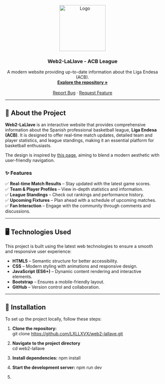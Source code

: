 <a name="top"></a>  

<!-- PROJECT LOGO -->
<br />
<p align="center">
  <a href="https://github.com/LXLLXVX/web2-lallave">
    <img src="http://brandemia.org/sites/default/files/acb_logo_portada.jpg" alt="Logo" width="150">
  </a>

  <h3 align="center">Web2-LaLlave - ACB League</h3>

  <p align="center">
    A modern website providing up-to-date information about the Liga Endesa (ACB).
    <br />
    <a href="https://github.com/LXLLXVX/web2-lallave"><strong>Explore the repository »</strong></a>
    <br />
    <br />
    <a href="https://github.com/LXLLXVX/web2-lallave/issues">Report Bug</a>
    ·
    <a href="https://github.com/LXLLXVX/web2-lallave/issues">Request Feature</a>
  </p>
</p>

---

## 🏀 About the Project  

**Web2-LaLlave** is an interactive website that provides comprehensive information about the Spanish professional basketball league, **Liga Endesa (ACB)**. It is designed to offer real-time match updates, detailed team and player statistics, and league standings, making it an essential platform for basketball enthusiasts.  

The design is inspired by [this page](https://www.acb.com/), aiming to blend a modern aesthetic with user-friendly navigation.  

### ✨ Features  

✅ **Real-time Match Results** – Stay updated with the latest game scores.  
✅ **Team & Player Profiles** – View in-depth statistics and information.  
✅ **League Standings** – Check out rankings and performance history.  
✅ **Upcoming Fixtures** – Plan ahead with a schedule of upcoming matches.  
✅ **Fan Interaction** – Engage with the community through comments and discussions.  

---

## 🖥️ Technologies Used  

This project is built using the latest web technologies to ensure a smooth and responsive user experience:  

- **HTML5** – Semantic structure for better accessibility.  
- **CSS** – Modern styling with animations and responsive design.  
- **JavaScript (ES6+)** – Dynamic content rendering and interactive elements.  
- **Bootstrap** – Ensures a mobile-friendly layout.  
- **GitHub** – Version control and collaboration.  

---

## 🚀 Installation  

To set up the project locally, follow these steps:  

1. **Clone the repository:**  
   git clone https://github.com/LXLLXVX/web2-lallave.git

2. **Navigate to the project directory**  
    cd web2-lallave
   
3. **Install dependencies:**
     npm install

4. **Start the development server:**
     npm run dev

6. 
